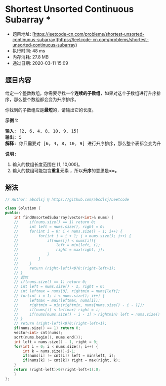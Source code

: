 # Shortest Unsorted Continuous Subarray *
- 题目地址: [https://leetcode-cn.com/problems/shortest-unsorted-continuous-subarray](https://leetcode-cn.com/problems/shortest-unsorted-continuous-subarray)
- 执行时间: 48 ms
- 内存消耗: 27.8 MB
- 通过日期: 2020-03-11 15:09

## 题目内容
<p>给定一个整数数组，你需要寻找一个<strong>连续的子数组</strong>，如果对这个子数组进行升序排序，那么整个数组都会变为升序排序。</p>

<p>你找到的子数组应是<strong>最短</strong>的，请输出它的长度。</p>

<p><strong>示例 1:</strong></p>

<pre>
<strong>输入:</strong> [2, 6, 4, 8, 10, 9, 15]
<strong>输出:</strong> 5
<strong>解释:</strong> 你只需要对 [6, 4, 8, 10, 9] 进行升序排序，那么整个表都会变为升序排序。
</pre>

<p><strong>说明 :</strong></p>

<ol>
	<li>输入的数组长度范围在 [1, 10,000]。</li>
	<li>输入的数组可能包含<strong>重复</strong>元素 ，所以<strong>升序</strong>的意思是<strong><=。</strong></li>
</ol>


## 解法
```cpp
// Author: abcdlsj @ https://github.com/abcdlsj/Leetcode

class Solution {
public:
    int findUnsortedSubarray(vector<int>& nums) {
    //     if(nums.size() == 1) return 0;
    //     int left = nums.size(), right = 0;
    //     for(int i = 0; i < nums.size() - 1; i++) {
    //         for(int j = i + 1; j < nums.size(); j++) {
    //             if(nums[j] < nums[i]){
    //                 left = min(left, i);
    //                 right = max(right, j);
    //             }
    //         }
    //     }
    //     return (right-left)<0?0:(right-left+1);
    // }
    // 超时
    // if(nums.size() == 1) return 0;
    // int left = nums.size() - 1, right = 0;
    // int leftmax = nums[0], rightmin = nums[left];
    // for(int i = 1; i < nums.size(); i++) {
    //     leftmax = max(leftmax, nums[i]);
    //     rightmin = min(rightmin, nums[nums.size() - i - 1]);
    //     if(nums[i] < leftmax) right = i;
    //     if(nums[nums.size() - i - 1] > rightmin) left = nums.size() - 1 - i;
    // }
    // return (right-left)<0?0:(right-left+1);
    if(nums.size() == 1) return 0;
    vector<int> cnt(nums);
    sort(nums.begin(), nums.end());
    int left = nums.size() - 1, right = 0;
    for(int i = 0; i < nums.size(); i++) {
        int k = nums.size()-i-1;
        if(nums[i] != cnt[i]) left = min(left, i);
        if(nums[k] != cnt[k]) right = max(right, k);
    }
    return (right-left)>0?(right-left+1):0;
    }
}; 

```